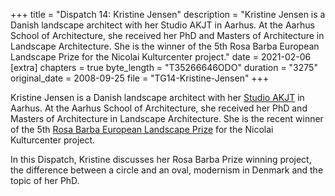 +++
title = "Dispatch 14: Kristine Jensen"
description = "Kristine Jensen is a Danish landscape architect with her Studio AKJT in Aarhus. At the Aarhus School of Architecture, she received her PhD and Masters of Architecture in Landscape Architecture. She is the winner of the 5th Rosa Barba European Landscape Prize for the Nicolai Kulturcenter project."
date = 2021-02-06
[extra]
chapters = true
byte_length = "T35266646ODO"
duration = "3275"
original_date = 2008-09-25
file = "TG14-Kristine-Jensen"
+++

Kristine Jensen is a Danish landscape architect with her [Studio AKJT](https://www.kristinejensen.dk/) in Aarhus. At the Aarhus School of Architecture, she received her PhD and Masters of Architecture in Landscape Architecture. She is the recent winner of the 5th [Rosa Barba European Landscape Prize](https://landscape.coac.net/en/international-landscape-architecture-rosa-barba-prize-fundacio-banc-de-sabadell-0) for the Nicolai Kulturcenter project.

In this Dispatch, Kristine discusses her Rosa Barba Prize winning project, the difference between a circle and an oval, modernism in Denmark and the topic of her PhD.
